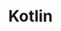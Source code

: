 ---
title: "Kotlin"
permalink: /categories/kotlin/
layout: category
author_profile: true
taxonomy: Kotlin
sidebar:
    nav: "sidebar-category"
---